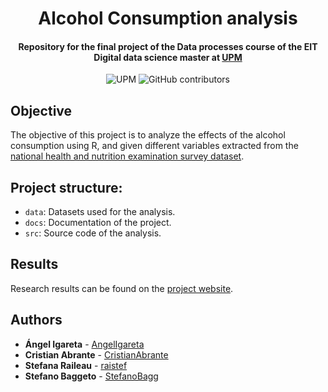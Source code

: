 <h1 align="center">Alcohol Consumption analysis</h1>
<h4 align="center">Repository for the final project of the Data processes course of the EIT Digital data science master at <a href="https://www.upm.es/">UPM</a></h4>

<p align="center">
  <img alt="UPM" src="https://img.shields.io/badge/EIT%20Digital-UPM-blue?style=flat-square">
  <img alt="GitHub contributors" src="https://img.shields.io/github/contributors/angeligareta/AlcoholConsumption?style=flat-square">
</p>

## Objective

The objective of this project is to analyze the effects of the alcohol consumption using R, and given different variables extracted from the [national health and nutrition examination survey dataset](https://www.kaggle.com/cdc/national-health-and-nutrition-examination-survey#questionnaire.csv). 

## Project structure:

- `data`: Datasets used for the analysis.
- `docs`: Documentation of the project.
- `src`: Source code of the analysis.

## Results

Research results can be found on the [project website](https://angeligareta.com/alcohol-consumption/).

## Authors

- **Ángel Igareta** - [AngelIgareta](https://github.com/AngelIgareta)
- **Cristian Abrante** - [CristianAbrante](https://github.com/CristianAbrante)
- **Stefana Raileau** - [raistef](https://github.com/raistef)
- **Stefano Baggeto** - [StefanoBagg](https://github.com/StefanoBagg)
